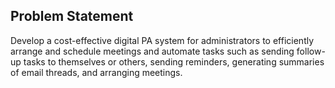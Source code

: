 ## Problem Statement
Develop a cost-effective digital PA system for administrators to efficiently arrange and schedule meetings and automate tasks such as sending follow-up tasks to themselves or others, sending reminders, generating summaries of email threads, and arranging meetings.
